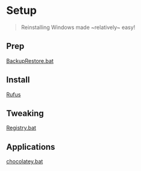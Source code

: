 # Setup
> Reinstalling Windows made ~relatively~ easy!

## Prep
[BackupRestore.bat](Data/BackupRestore.bat)

## Install
[Rufus](https://rufus.ie/)

## Tweaking
[Registry.bat](Registry/Registry.bat)

## Applications
[chocolatey.bat](chocolatey.bat)
